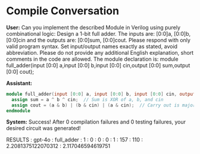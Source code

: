 # Compile Conversation

**User:**
Can you implement the described Module in Verilog using purely combinational logic:
Design a 1-bit full adder. The inputs are: [0:0]a, [0:0]b, [0:0]cin and the outputs are: [0:0]sum, [0:0]cout.
Please respond with only valid program syntax. Set input/output names exactly as stated, avoid abbreviation. Please do not provide any additional English explanation, short comments in the code are allowed.
The module declaration is: module full_adder(input [0:0] a,input [0:0] b,input [0:0] cin,output [0:0] sum,output [0:0] cout);


**Assistant:**
```verilog
module full_adder(input [0:0] a, input [0:0] b, input [0:0] cin, output [0:0] sum, output [0:0] cout);
  assign sum = a ^ b ^ cin;  // Sum is XOR of a, b, and cin
  assign cout = (a & b) | (b & cin) | (a & cin);  // Carry out is majority function of a, b, and cin
endmodule
```

**System:**
Success!
After 0 compilation failures and 0 testing failures, your desired circuit was generated!


RESULTS : gpt-4o : full_adder : 1 : 0 : 0 : 0 : 1 : 157 : 110 : 2.2081375122070312 : 2.117046594619751